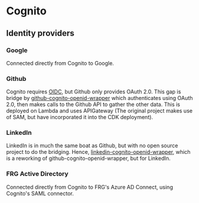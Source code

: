 # Cognito

## Identity providers

### Google

Connected directly from Cognito to Google.

### Github

Cognito requires [OIDC](https://en.wikipedia.org/wiki/OpenID_Connect),
but Github only provides OAuth 2.0. This gap is bridge by
[github-cognito-openid-wrapper](https://github.com/TimothyJones/github-cognito-openid-wrapper/)
which authenticates using OAuth 2.0, then makes calls to the Github
API to gather the other data. This is deployed on Lambda and uses
APIGateway (The original project makes use of SAM, but have
incorporated it into the CDK deployment).

### LinkedIn

LinkedIn is in much the same boat as Github, but with no open source
project to do the bridging. Hence,
[linkedin-cognito-openid-wrapper](https://github.com/isotoma/linkedin-cognito-openid-wrapper),
which is a reworking of github-cognito-openid-wrapper, but for
LinkedIn.

### FRG Active Directory

Connected directly from Cognito to FRG's Azure AD Connect, using
Cognito's SAML connector.
